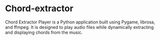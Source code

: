 # Chord-extractor
Chord Extractor Player is a Python application built using Pygame, librosa, and ffmpeg. It is designed to play audio files while dynamically extracting and displaying chords from the music. 
